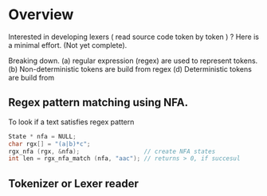# Overview
 
  Interested in developing lexers ( read source code token by token ) ?
  Here is a minimal effort. (Not yet complete).

  Breaking down.
  (a) regular expression (regex) are used to represent tokens.
  (b) Non-deterministic tokens are build from regex
  (d) Deterministic tokens are build from 

## Regex pattern matching using NFA.

  To look if a text satisfies regex pattern
```c
State * nfa = NULL;
char rgx[] = "(a|b)*c";
rgx_nfa (rgx, &nfa);                  // create NFA states
int len = rgx_nfa_match (nfa, "aac"); // returns > 0, if succesul
```

## Tokenizer or Lexer reader

